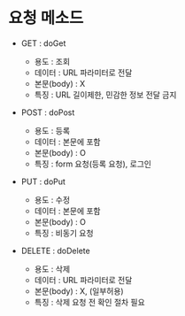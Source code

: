 # 요청 메소드

- GET			: doGet
	* 용도		: 조회
	* 데이터		: URL 파라미터로 전달
	* 본문(body)	: X
	* 특징		: URL 길이제한, 민감한 정보 전달 금지
	
- POST			: doPost
	* 용도		: 등록
	* 데이터		: 본문에 포함
	* 본문(body)	: O
	* 특징		: form 요청(등록 요청), 로그인
	
- PUT			: doPut
	* 용도		: 수정
	* 데이터		: 본문에 포함
	* 본문(body)	: O
	* 특징		: 비동기 요청
	
- DELETE		: doDelete
	* 용도		: 삭제
	* 데이터		: URL 파라미터로 전달
	* 본문(body)	: X, (일부허용)
	* 특징		: 삭제 요청 전 확인 절차 필요